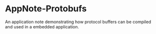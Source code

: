 # AppNote-Protobufs
An application note demonstrating how protocol buffers can be compiled and used in a embedded application.
